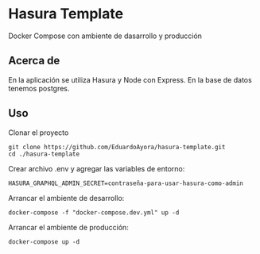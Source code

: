 # Hasura Template

Docker Compose con ambiente de dasarrollo y producción

## Acerca de

En la aplicación se utiliza Hasura y Node con Express. En la base de datos tenemos postgres.

## Uso

Clonar el proyecto

```
git clone https://github.com/EduardoAyora/hasura-template.git
cd ./hasura-template
```

Crear archivo .env y agregar las variables de entorno:
```
HASURA_GRAPHQL_ADMIN_SECRET=contraseña-para-usar-hasura-como-admin
```

Arrancar el ambiente de desarrollo:

```
docker-compose -f "docker-compose.dev.yml" up -d
```


Arrancar el ambiente de producción:

```
docker-compose up -d
```